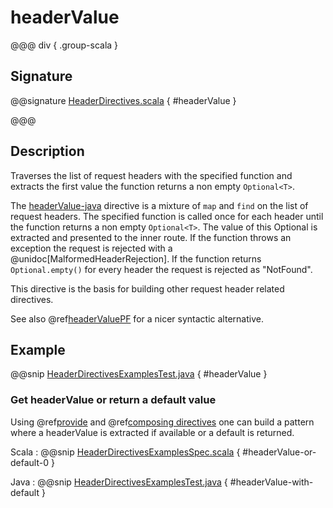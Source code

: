 # headerValue

@@@ div { .group-scala }

## Signature

@@signature [HeaderDirectives.scala]($akka-http$/akka-http/src/main/scala/akka/http/scaladsl/server/directives/HeaderDirectives.scala) { #headerValue }

@@@

## Description

Traverses the list of request headers with the specified function and extracts the first value the function returns a non empty `Optional<T>`.

The [headerValue-java]() directive is a mixture of `map` and `find` on the list of request headers. The specified function
is called once for each header until the function returns a non empty `Optional<T>`. The value of this Optional is extracted and presented to the
inner route. If the function throws an exception the request is rejected with a @unidoc[MalformedHeaderRejection]. If the
function returns `Optional.empty()` for every header the request is rejected as "NotFound".

This directive is the basis for building other request header related directives.

See also @ref[headerValuePF](headerValuePF.md) for a nicer syntactic alternative.

## Example

@@snip [HeaderDirectivesExamplesTest.java]($test$/java/docs/http/javadsl/server/directives/HeaderDirectivesExamplesTest.java) { #headerValue }

### Get headerValue or return a default value

Using @ref[provide](../basic-directives/provide.md) and @ref[composing directives](../index.md#composing-directives) one can build a pattern where a headerValue is extracted if available or a default is returned. 

Scala
:  @@snip [HeaderDirectivesExamplesSpec.scala]($test$/scala/docs/http/scaladsl/server/directives/HeaderDirectivesExamplesSpec.scala) { #headerValue-or-default-0 }

Java
:  @@snip [HeaderDirectivesExamplesTest.java]($test$/java/docs/http/javadsl/server/directives/HeaderDirectivesExamplesTest.java) { #headerValue-with-default }

